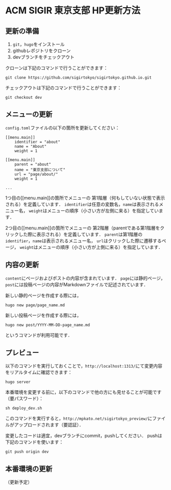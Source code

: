 # ACM SIGIR 東京支部 HP更新方法

## 更新の準備

1. `git`，`hugo`をインストール
2. githubレポジトリをクローン
3. devブランチをチェックアウト

クローンは下記のコマンドで行うことができます：
```
git clone https://github.com/sigirtokyo/sigirtokyo.github.io.git
```

チェックアウトは下記のコマンドで行うことができます：
```
git checkout dev
```

## メニューの更新

`config.toml`ファイルの以下の箇所を更新してください：
```
[[menu.main]]
    identifier = "about"
    name = "About"
    weight = 1

[[menu.main]]
    parent = "about"
    name = "東京支部について"
    url = "page/about/"
    weight = 1

...
```

1つ目の[[menu.main]]の箇所でメニューの
第1階層（何もしていない状態で表示される）を定義しています．
`identifier`は任意の変数名，`name`は表示されるメニュー名，
`weight`はメニューの順序（小さい方が左側に来る）を指定しています．

2つ目の[[menu.main]]の箇所でメニューの
第2階層（parentである第1階層をクリックした際に表示される）を定義しています．
`parent`は第1階層の`identifier`，`name`は表示されるメニュー名，
`url`はクリックした際に遷移するページ，
`weight`はメニューの順序（小さい方が上側に来る）を指定しています．

## 内容の更新

`content`にページおよびポストの内容が含まれています．
`page`には静的ページ，`post`には投稿ページの内容がMarkdownファイルで記述されています．

新しい静的ページを作成する際には，
```
hugo new page/page_name.md
```
新しい投稿ページを作成する際には，
```
hugo new post/YYYY-MM-DD-page_name.md
```
というコマンドが利用可能です．

## プレビュー

以下のコマンドを実行しておくことで，`http://localhost:1313/`にて変更内容をリアルタイムに確認できます：
```
hugo server
```

本番環境を変更する前に，以下のコマンドで他の方にも見せることが可能です（要パスワード）：
```
sh deploy_dev.sh
```

このコマンドを実行すると，`http://mpkato.net/sigirtokyo_preview/`にファイルがアップロードされます（要認証）．

変更したコードは適宜，devブランチにcommit，pushしてください．
pushは下記のコマンドを使います：
```
git push origin dev
```

## 本番環境の更新

（更新予定）
